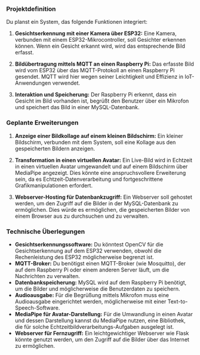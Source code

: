 ### Projektdefinition
Du planst ein System, das folgende Funktionen integriert:

1. **Gesichtserkennung mit einer Kamera über ESP32:** Eine Kamera, verbunden mit einem ESP32-Mikrocontroller, soll Gesichter erkennen können. Wenn ein Gesicht erkannt wird, wird das entsprechende Bild erfasst.

2. **Bildübertragung mittels MQTT an einen Raspberry Pi:** Das erfasste Bild wird vom ESP32 über das MQTT-Protokoll an einen Raspberry Pi gesendet. MQTT wird hier wegen seiner Leichtigkeit und Effizienz in IoT-Anwendungen verwendet.

3. **Interaktion und Speicherung:** Der Raspberry Pi erkennt, dass ein Gesicht im Bild vorhanden ist, begrüßt den Benutzer über ein Mikrofon und speichert das Bild in einer MySQL-Datenbank.

### Geplante Erweiterungen
1. **Anzeige einer Bildkollage auf einem kleinen Bildschirm:** Ein kleiner Bildschirm, verbunden mit dem System, soll eine Kollage aus den gespeicherten Bildern anzeigen.

2. **Transformation in einen virtuellen Avatar:** Ein Live-Bild wird in Echtzeit in einen virtuellen Avatar umgewandelt und auf einem Bildschirm über MediaPipe angezeigt. Dies könnte eine anspruchsvollere Erweiterung sein, da es Echtzeit-Datenverarbeitung und fortgeschrittene Grafikmanipulationen erfordert.

3. **Webserver-Hosting für Datenbankzugriff:** Ein Webserver soll gehostet werden, um den Zugriff auf die Bilder in der MySQL-Datenbank zu ermöglichen. Dies würde es ermöglichen, die gespeicherten Bilder von einem Browser aus zu durchsuchen und zu verwalten.

### Technische Überlegungen
- **Gesichtserkennungssoftware:** Du könntest OpenCV für die Gesichtserkennung auf dem ESP32 verwenden, obwohl die Rechenleistung des ESP32 möglicherweise begrenzt ist.
- **MQTT-Broker:** Du benötigst einen MQTT-Broker (wie Mosquitto), der auf dem Raspberry Pi oder einem anderen Server läuft, um die Nachrichten zu verwalten.
- **Datenbankspeicherung:** MySQL wird auf dem Raspberry Pi benötigt, um die Bilder und möglicherweise die Benutzerdaten zu speichern.
- **Audioausgabe:** Für die Begrüßung mittels Mikrofon muss eine Audioausgabe eingerichtet werden, möglicherweise mit einer Text-to-Speech-Software.
- **MediaPipe für Avatar-Darstellung:** Für die Umwandlung in einen Avatar und dessen Darstellung kannst du MediaPipe nutzen, eine Bibliothek, die für solche Echtzeitbildverarbeitungs-Aufgaben ausgelegt ist.
- **Webserver für Fernzugriff:** Ein leichtgewichtiger Webserver wie Flask könnte genutzt werden, um den Zugriff auf die Bilder über das Internet zu ermöglichen.

